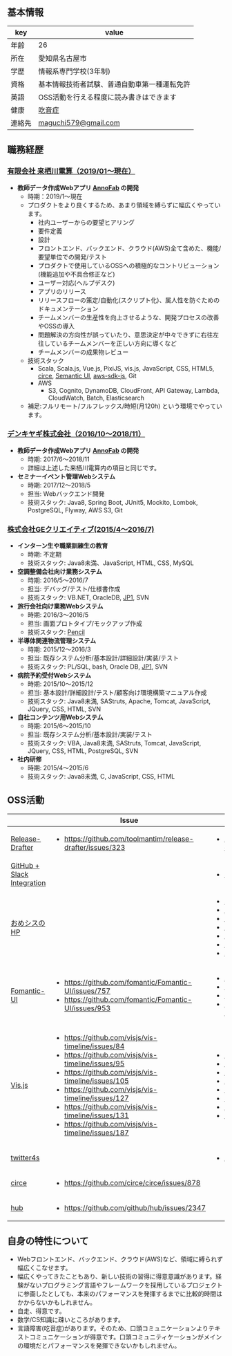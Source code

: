 ## 基本情報
|key|value|
|---|-----|
|年齢|26|
|所在|愛知県名古屋市|
|学歴|情報系専門学校(3年制)|
|資格| 基本情報技術者試験、普通自動車第一種運転免許|
|英語|OSS活動を行える程度に読み書きはできます|
|健康|[吃音症](https://ja.wikipedia.org/wiki/%E5%90%83%E9%9F%B3%E7%97%87)
|連絡先|maguchi579@gmail.com|

## 職務経歴
### [有限会社 来栖川電算（2019/01〜現在）](https://www.kurusugawa.jp/)
- **教師データ作成Webアプリ [AnnoFab](https://annofab.com/) の開発**
  - 時期：2019/1〜現在
  - プロダクトをより良くするため、あまり領域を縛らずに幅広くやっています。
    - 社内ユーザーからの要望ヒアリング
    - 要件定義
    - 設計
    - フロントエンド、バックエンド、クラウド(AWS)全て含めた、機能/要望単位での開発/テスト
    - プロダクトで使用しているOSSへの積極的なコントリビューション(機能追加や不具合修正など)
    - ユーザー対応(ヘルプデスク)
    - アプリのリリース
    - リリースフローの策定/自動化(スクリプト化)、属人性を防ぐためのドキュメンテーション
    - チームメンバーの生産性を向上させるような、開発プロセスの改善やOSSの導入
    - 問題解決の方向性が誤っていたり、意思決定が中々できずに右往左往しているチームメンバーを正しい方向に導くなど
    - チームメンバーの成果物レビュー
  - 技術スタック
    - Scala, Scala.js, Vue.js, PixiJS, vis.js, JavaScript, CSS, HTML5, [circe](https://github.com/circe), [Semantic UI](https://github.com/Semantic-Org/Semantic-UI), [aws-sdk-js](https://github.com/aws/aws-sdk-js), Git
    - AWS
      - S3, Cognito, DynamoDB, CloudFront, API Gateway, Lambda, CloudWatch, Batch, Elasticsearch  
  - 補足:フルリモート/フルフレックス/時短(月120h) という環境でやっています。
### [デンキヤギ株式会社（2016/10〜2018/11）](https://www.denkiyagi.jp)
- **教師データ作成Webアプリ [AnnoFab](https://annofab.com/) の開発**
  - 時期: 2017/6〜2018/11
  - 詳細は上述した来栖川電算内の項目と同じです。
- **セミナーイベント管理Webシステム**
  - 時期: 2017/12〜2018/5
  - 担当: Webバックエンド開発
  - 技術スタック: Java8, Spring Boot, JUnit5, Mockito, Lombok, PostgreSQL, Flyway, AWS S3, Git
### [株式会社GEクリエイティブ(2015/4〜2016/7)](https://ge-creative.co.jp/)
- **インターン生や職業訓練生の教育**
  - 時期: 不定期
  - 技術スタック: Java8未満、JavaScript, HTML, CSS, MySQL
- **空調整備会社向け業務システム**
  - 時期: 2016/5〜2016/7
  - 担当: デバッグ/テスト/仕様書作成
  - 技術スタック: VB.NET, OracleDB, [JP1](http://www.hitachi.co.jp/Prod/comp/soft1/jp1/), SVN 
- **旅行会社向け業務Webシステム** 
  - 時期: 2016/3〜2016/5
  - 担当: 画面プロトタイプ/モックアップ作成
  - 技術スタック: [Pencil](http://pencil.evolus.vn/)
- **半導体関連物流管理システム**
  - 時期: 2015/12〜2016/3
  - 担当: 既存システム分析/基本設計/詳細設計/実装/テスト
  - 技術スタック: PL/SQL, bash, Oracle DB, [JP1](http://www.hitachi.co.jp/Prod/comp/soft1/jp1/), SVN
- **病院予約受付Webシステム**
  - 時期: 2015/10〜2015/12
  - 担当: 基本設計/詳細設計/テスト/顧客向け環境構築マニュアル作成
  - 技術スタック: Java8未満, SAStruts, Apache, Tomcat, JavaScript, JQuery, CSS, HTML, SVN
- **自社コンテンツ用Webシステム**
  - 時期: 2015/6〜2015/10
  - 担当: 既存システム分析/基本設計/実装/テスト
  - 技術スタック: VBA, Java8未満, SAStruts, Tomcat, JavaScript, JQuery, CSS, HTML, PostgreSQL, SVN
- **社内研修**
  - 時期: 2015/4〜2015/6
  - 技術スタック: Java8未満, C, JavaScript, CSS, HTML
 
## OSS活動

||Issue|PR|
|---|-----|-----|
|[Release-Drafter](https://github.com/release-drafter/release-drafter)|<ul><li>https://github.com/toolmantim/release-drafter/issues/323</li></ul>|<ul><li>https://github.com/toolmantim/release-drafter/pull/324</li></ul>|
|[GitHub + Slack Integration](https://github.com/integrations/slack)|<ul></ul>|<ul><li>https://github.com/integrations/slack/pull/1046</li></ul>|
|[おめシスのHP](https://github.com/omegasisters/homepage)||<ul><li>https://github.com/omegasisters/homepage/pull/324</li><li>https://github.com/omegasisters/homepage/pull/337</li><li>https://github.com/omegasisters/homepage/pull/350</li><li>https://github.com/omegasisters/homepage/pull/357</li><li>https://github.com/omegasisters/homepage/pull/367</li><li>https://github.com/omegasisters/homepage/pull/370</li><li>https://github.com/omegasisters/homepage/pull/373</li></ul>|
|[Fomantic-UI](https://github.com/fomantic/Fomantic-UI)|<ul><li>https://github.com/fomantic/Fomantic-UI/issues/757</li><li>https://github.com/fomantic/Fomantic-UI/issues/953</li></ul>|<ul><li>https://github.com/fomantic/Fomantic-UI/pull/1496</li><li>https://github.com/fomantic/Fomantic-UI/pull/759</li><li>https://github.com/fomantic/Fomantic-UI/pull/954</li><li>https://github.com/fomantic/Fomantic-UI-Docs/pull/134</li></ul>|
|[Vis.js](https://github.com/visjs/vis-timeline)|<ul><li>https://github.com/visjs/vis-timeline/issues/84</li><li>https://github.com/visjs/vis-timeline/issues/95</li><li>https://github.com/visjs/vis-timeline/issues/105</li><li>https://github.com/visjs/vis-timeline/issues/127</li><li>https://github.com/visjs/vis-timeline/issues/131</li><li>https://github.com/visjs/vis-timeline/issues/187</li></ul>|<ul><li>https://github.com/visjs/vis-timeline/pull/86</li><li>https://github.com/visjs/vis-timeline/pull/96</li><li>https://github.com/visjs/vis-timeline/pull/117</li><li>https://github.com/visjs/vis-timeline/pull/128</li><li>https://github.com/visjs/vis-timeline/pull/132</li><li> https://github.com/visjs/vis-timeline/pull/148</li><li>https://github.com/visjs/vis-timeline/pull/188</li><li>https://github.com/visjs/vis-timeline/pull/486</li><ul>|
|[twitter4s](https://github.com/DanielaSfregola/twitter4s)||<ul><li>https://github.com/DanielaSfregola/twitter4s/pull/206</li></ul>|
|[circe](https://github.com/circe/circe)|<ul><li>https://github.com/circe/circe/issues/878</li></ul>|</ul>||  
|[hub](https://github.com/github/hub)|<ul><li>https://github.com/github/hub/issues/2347</li></ul>||

## 自身の特性について

* Webフロントエンド、バックエンド、クラウド(AWS)など、領域に縛られず幅広くこなせます。
* 幅広くやってきたこともあり、新しい技術の習得に得意意識があります。経験がないプログラミング言語やフレームワークを採用しているプロジェクトに参画したとしても、本来のパフォーマンスを発揮するまでに比較的時間はかからないかもしれません。
* 自走、得意です。
* 数学/CS知識に疎いところがあります。
* 言語障害(吃音症)があります。そのため、口頭コミュニケーションよりテキストコミュニケーションが得意です。口頭コミュニティケーションがメインの環境だとパフォーマンスを発揮できないかもしれません。
